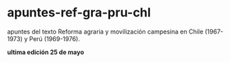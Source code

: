 # apuntes-ref-gra-pru-chl
apuntes del texto Reforma agraria y movilización campesina en Chile (1967-1973) y Perú (1969-1976).

**ultima edición 25 de mayo**
